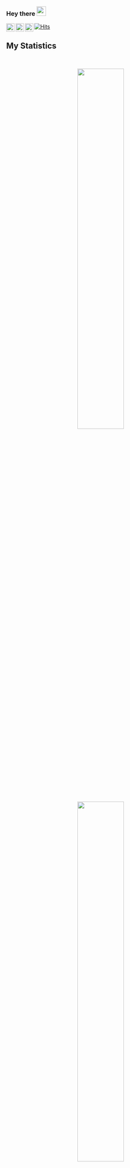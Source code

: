<!-- <h1 align="center">
  <b>Vivek Kakadiya</b>
</h1> -->
### Hey there <img src="https://media.giphy.com/media/hvRJCLFzcasrR4ia7z/giphy.gif" width="25px">
<a href="https://discord.gg/nfVuEH2pkA">
  <img align="left" alt="Vivek's Discord" width="22px" src="https://raw.githubusercontent.com/peterthehan/peterthehan/master/assets/discord.svg" />
</a>
<a href="https://twitter.com/vivekkakadiya0">
  <img align="left" alt="Vivek Kakadiya | Twitter" width="22px" src="https://raw.githubusercontent.com/peterthehan/peterthehan/master/assets/twitter.svg" />
</a>
<a href="https://in.linkedin.com/in/vivek-kakadiya">
  <img align="left" alt="Vivek's LinkedIN" width="22px" src="https://raw.githubusercontent.com/peterthehan/peterthehan/master/assets/linkedin.svg" />
</a>


<a href="https://hits.sh/github.com/vivekkakadiya/"><img alt="Hits" src="https://hits.sh/github.com/vivekkakadiya.svg?label=Profile%20views&color=2E3440&labelColor=434C5E"/></a>
<br>

<p>

</p>


## My Statistics

<br/>
<p align="center">
  <a href="https://github.com/vivekkakadiya">
  <img width="49.5%" src="https://github-readme-stats.vercel.app/api?username=vivekkakadiya&show_icons=true&theme=nord&hide_border=true&rank_icon=github" />
    
  </a>
</p>
<p align="center">
  <a href="https://github.com/vivekkakadiya">
    
<img width="49.5%" src="https://streak-stats.demolab.com?user=vivekkakadiya&theme=nord" />
  </a>
</p>
[![GitHub Streak]()](https://git.io/streak-stats)
<br>



  <br/>

  



------

Credit: [vivek kakadiya](https://github.com/vivekkakadiya)

Last Edited on: 24/12/2021
